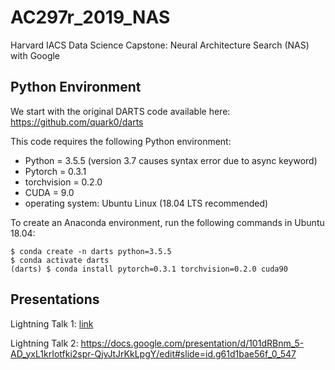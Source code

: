 # AC297r_2019_NAS
Harvard IACS Data Science Capstone: Neural Architecture Search (NAS) with Google

## Python Environment

We start with the original DARTS code available here: https://github.com/quark0/darts

This code requires the following Python environment:

* Python = 3.5.5 (version 3.7 causes syntax error due to async keyword)
* Pytorch = 0.3.1
* torchvision = 0.2.0
* CUDA = 9.0
* operating system: Ubuntu Linux (18.04 LTS recommended)

To create an Anaconda environment, run the following commands in Ubuntu 18.04:
```
$ conda create -n darts python=3.5.5
$ conda activate darts
(darts) $ conda install pytorch=0.3.1 torchvision=0.2.0 cuda90
```
## Presentations

Lightning Talk 1: [link](https://docs.google.com/presentation/d/e/2PACX-1vQ2CSXrC6_XlA7eqp5wvdu1_ysZBthoF0uy5pUgR56WguDSWM_7ye34qAEf71YOFTLxAHyNtRl4nt9P/pub?start=false&loop=false&delayms=30000)

Lightning Talk 2: https://docs.google.com/presentation/d/101dRBnm_5-AD_yxL1krIotfki2spr-QjvJtJrKkLpgY/edit#slide=id.g61d1bae56f_0_547

